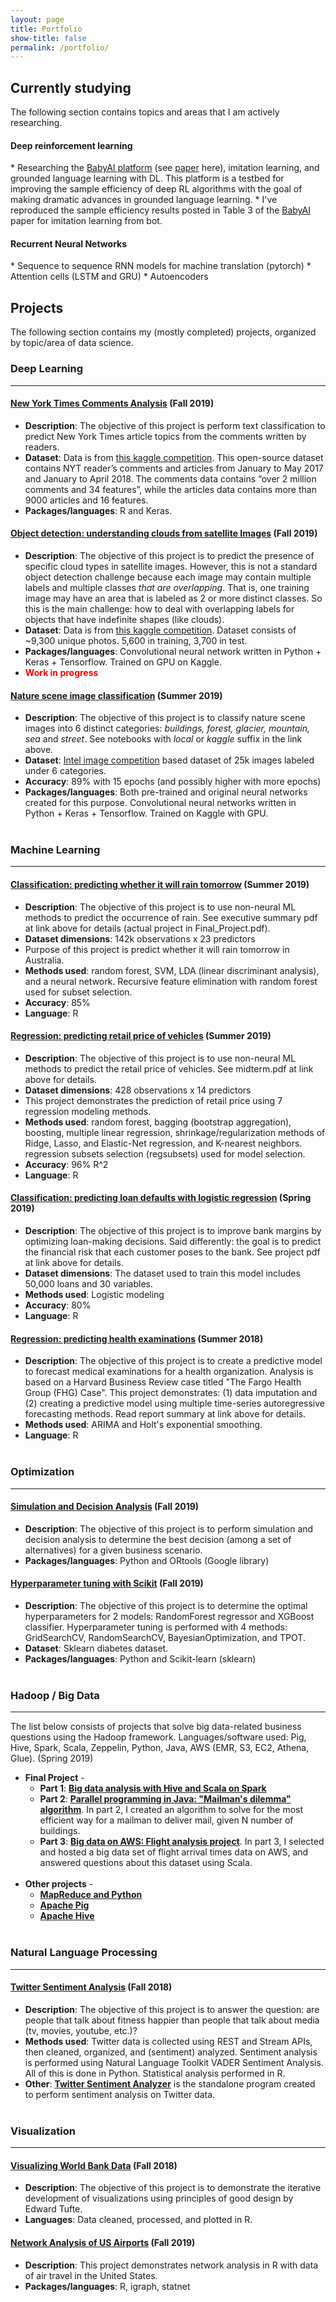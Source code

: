 ```yaml
---
layout: page
title: Portfolio
show-title: false
permalink: /portfolio/
---
```


## Currently studying

The following section contains topics and areas that I am actively researching.

<h4 class="subheading">Deep reinforcement learning</h4>
* Researching the <a href="https://github.com/mila-iqia/babyai/tree/iclr19" target="_blank">BabyAI platform</a> (see <a href="https://openreview.net/forum?id=rJeXCo0cYX" target="_blank">paper</a> here), imitation learning, and grounded language learning with DL. This platform is a testbed for improving the sample efficiency of deep RL algorithms with the goal of making dramatic advances in grounded language learning.
* I've reproduced the sample efficiency results posted in Table 3 of the <a href="https://openreview.net/forum?id=rJeXCo0cYX" target="_blank">BabyAI</a> paper for imitation learning from bot.
<br />

<h4 class="subheading">Recurrent Neural Networks</h4>
* Sequence to sequence RNN models for machine translation (pytorch)
* Attention cells (LSTM and GRU)
* Autoencoders

## Projects

The following section contains my (mostly completed) projects, organized by topic/area of data science.

### Deep Learning
---

#### <a href="https://github.com/ebolotin6/DS745/blob/master/project_3/Project_3_Bolotin.pdf" target="_blank"><strong>New York Times Comments Analysis</strong></a> (Fall 2019)
* **Description**: The objective of this project is perform text classification to predict New York Times article topics from the comments written by readers.
* **Dataset**: Data is from <a href="https://www.kaggle.com/aashita/nyt-comments" target="_blank">this kaggle competition</a>. This open-source dataset contains NYT reader’s comments and articles from January to May 2017 and January to April 2018. The comments data contains “over 2 million comments and 34 features”, while the articles data contains more than 9000 articles and 16 features.
* **Packages/languages**: R and Keras.

#### <a href="https://github.com/ebolotin6/mpm_project" target="_blank"><strong>Object detection: understanding clouds from satellite Images</strong></a> (Fall 2019)
* **Description**: The objective of this project is to predict the presence of specific cloud types in satellite images. However, this is not a standard object detection challenge because each image may contain multiple labels and multiple classes *that are overlapping*. That is, one training image may have an area that is labeled as 2 or more distinct classes. So this is the main challenge: how to deal with overlapping labels for objects that have indefinite shapes (like clouds).
* **Dataset**: Data is from <a href="https://www.kaggle.com/c/understanding_cloud_organization/overview" target="_blank">this kaggle competition</a>. Dataset consists of ~9,300 unique photos. 5,600 in training, 3,700 in test.
* **Packages/languages**: Convolutional neural network written in Python + Keras + Tensorflow. Trained on GPU on Kaggle.
* **<font color="red">Work in progress</font>**


#### <a href="https://github.com/ebolotin6/iic_project/blob/master/notebooks/kaggle_notebooks/resnet_iic_kaggle.ipynb" target="_blank"><strong>Nature scene image classification</strong></a> (Summer 2019)
* **Description**: The objective of this project is to classify nature scene images into 6 distinct categories: *buildings, forest, glacier, mountain, sea* and *street*. See notebooks with *local* or *kaggle* suffix in the link above.
* **Dataset**: <a href="https://www.kaggle.com/puneet6060/intel-image-classification" target="_blank">Intel image competition</a> based dataset of 25k images labeled under 6 categories.
* **Accuracy**: 89% with 15 epochs (and possibly higher with more epochs)
* **Packages/languages**: Both pre-trained and original neural networks created for this purpose. Convolutional neural networks written in Python + Keras + Tensorflow. Trained on Kaggle with GPU.
<br /><br />

### Machine Learning
___
#### <a href="https://github.com/ebolotin6/DS740_portfolio/tree/master/final_project" target="_blank"><strong>Classification: predicting whether it will rain tomorrow</strong></a> (Summer 2019)
* **Description**: The objective of this project is to use non-neural ML methods to predict the occurrence of rain. See executive summary pdf at link above for details (actual project in Final_Project.pdf).
* **Dataset dimensions**: 142k observations x 23 predictors
* Purpose of this project is predict whether it will rain tomorrow in Australia.
* **Methods used**: random forest, SVM, LDA (linear discriminant analysis), and a neural network. Recursive feature elimination with random forest used for subset selection.
* **Accuracy**: 85%
* **Language**: R

#### <a href="https://github.com/ebolotin6/DS740_portfolio/blob/master/midterm/midterm.pdf" target="_blank"><strong>Regression: predicting retail price of vehicles</strong></a> (Summer 2019)
* **Description**: The objective of this project is to use non-neural ML methods to predict the retail price of vehicles.  See midterm.pdf at link above for details.
* **Dataset dimensions**: 428 observations x 14 predictors
* This project demonstrates the prediction of retail price using 7 regression modeling methods. 
* **Methods used**: random forest, bagging (bootstrap aggregation), boosting, multiple linear regression, shrinkage/regularization methods of Ridge, Lasso, and Elastic-Net regression, and K-nearest neighbors. regression subsets selection (regsubsets) used for model selection.
* **Accuracy**: 96% R^2
* **Language**: R

#### <a href="https://github.com/ebolotin6/DS705_loan_defaults/blob/master/Project_Loan_Defaults.pdf" target="_blank"><strong>Classification: predicting loan defaults with logistic regression</strong></a> (Spring 2019)
* **Description**: The objective of this project is to improve bank margins by optimizing loan-making decisions. Said differently: the goal is to predict the financial risk that each customer poses to the bank.  See project pdf at link above for details.
* **Dataset dimensions**: The dataset used to train this model includes 50,000 loans and 30 variables.
* **Methods used**: Logistic modeling
* **Accuracy**: 80%
* **Language**: R

#### <a href="https://github.com/ebolotin6/Fargo_Health_Group_Case/" target="_blank"><strong>Regression: predicting health examinations</strong></a> (Summer 2018)
* **Description**: The objective of this project is to create a predictive model to forecast medical examinations for a health organization. Analysis is based on a Harvard Business Review case titled "The Fargo Health Group (FHG) Case". This project demonstrates: (1) data imputation and (2) creating a predictive model using multiple time-series autoregressive forecasting methods. Read report summary at link above for details.
* **Methods used**: ARIMA and Holt's exponential smoothing.
* **Language**: R
<br /><br />

### Optimization
---

#### <a href="https://github.com/ebolotin6/DS775/blob/master/project_3/Project_3_Report.ipynb" target="_blank"><strong>Simulation and Decision Analysis</strong></a> (Fall 2019)
* **Description**: The objective of this project is to perform simulation and decision analysis to determine the best decision (among a set of alternatives) for a given business scenario.
* **Packages/languages**: Python and ORtools (Google library)

#### <a href="https://github.com/ebolotin6/DS775/blob/master/project_2/Project_02_Homework/Project_2_Report.ipynb" target="_blank"><strong>Hyperparameter tuning with Scikit</strong></a> (Fall 2019)
* **Description**: The objective of this project is to determine the optimal hyperparameters for 2 models: RandomForest regressor and XGBoost classifier. Hyperparameter tuning is performed with 4 methods: GridSearchCV, RandomSearchCV, BayesianOptimization, and TPOT.
* **Dataset**: Sklearn diabetes dataset.
* **Packages/languages**: Python and Scikit-learn (sklearn)
<br /><br />

### Hadoop / Big Data
___
The list below consists of projects that solve big data-related business questions using the Hadoop framework. Languages/software used: Pig, Hive, Spark, Scala, Zeppelin, Python, Java, AWS (EMR, S3, EC2, Athena, Glue). (Spring 2019)
* **Final Project** -
	* **Part 1**: <a href="https://github.com/ebolotin6/hadoop_ds730/blob/master/Final_Project_Part_1.md" target="_blank"><strong>Big data analysis with Hive and Scala on Spark</strong></a>
	* **Part 2**: <a href="https://github.com/ebolotin6/hadoop_ds730/blob/master/Final_Project_Part_2.md" target="_blank"><strong>Parallel programming in Java: "Mailman's dilemma" algorithm</strong></a>. In part 2, I created an algorithm to solve for the most efficient way for a mailman to deliver mail, given N number of buildings.
	* **Part 3**: <a href="https://github.com/ebolotin6/hadoop_ds730/blob/master/Final_Project_Part_3.md" target="_blank"><strong>Big data on AWS: Flight analysis project</strong></a>. In part 3, I selected and hosted a big data set of flight arrival times data on AWS, and answered questions about this dataset using Scala.
<br /><br />
* **Other projects** - 
	* <a href="https://github.com/ebolotin6/hadoop_ds730/blob/master/Project_1_MapReduce.md" target="_blank"><strong>MapReduce and Python</strong></a>
	* <a href="https://github.com/ebolotin6/hadoop_ds730/blob/master/Project_2_Pig.md" target="_blank"><strong>Apache Pig</strong></a>
	* <a href="https://github.com/ebolotin6/hadoop_ds730/blob/master/Project_3_Hive.md" target="_blank"><strong>Apache Hive</strong></a>
<br /><br />

### Natural Language Processing
___
#### <a href="https://github.com/ebolotin6/Twitter_Sentiment_Analysis/" target="_blank"><strong>Twitter Sentiment Analysis</strong></a> (Fall 2018)
* **Description**: The objective of this project is to answer the question: are people that talk about fitness happier than people that talk about media (tv, movies, youtube, etc.)? 
* **Methods used**: Twitter data is collected using REST and Stream APIs, then cleaned, organized, and (sentiment) analyzed. Sentiment analysis is performed using Natural Language Toolkit VADER Sentiment Analysis. All of this is done in Python. Statistical analysis performed in R. 
* **Other**: <a href="https://github.com/ebolotin6/Twitter_Sentiment_Analyzer/" target="_blank"><strong>Twitter Sentiment Analyzer</strong></a> is the standalone program created to perform sentiment analysis on Twitter data.
<br /><br />

### Visualization
___
#### <a href="https://github.com/ebolotin6/DS745/blob/master/project_1/Visualization_Report.pdf" target="_blank"><strong>Visualizing World Bank Data</strong></a> (Fall 2018)
* **Description**: The objective of this project is to demonstrate the iterative development of visualizations using principles of good design by Edward Tufte.
* **Languages**: Data cleaned, processed, and plotted in R.

#### <a href="https://github.com/ebolotin6/DS745/blob/master/project_2/Project_2_Bolotin.docx" target="_blank"><strong>Network Analysis of US Airports</strong></a> (Fall 2019)
* **Description**: This project demonstrates network analysis in R with data of air travel in the United States.
* **Packages/languages**: R, igraph, statnet

